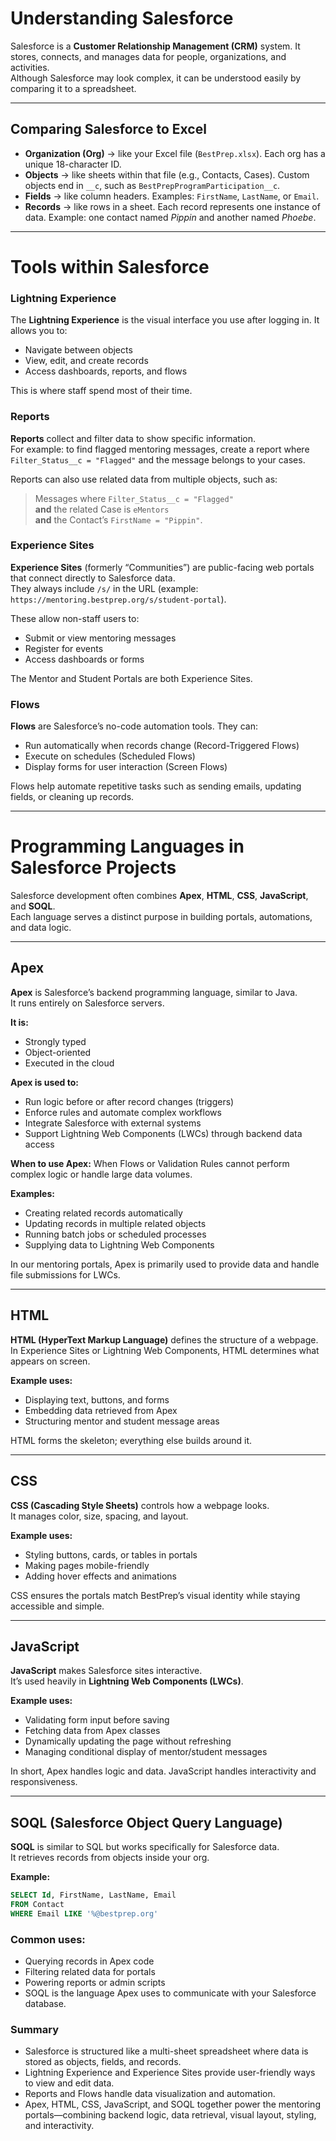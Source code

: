 # Understanding Salesforce

Salesforce is a **Customer Relationship Management (CRM)** system. It stores, connects, and manages data for people, organizations, and activities.  
Although Salesforce may look complex, it can be understood easily by comparing it to a spreadsheet.

---

## Comparing Salesforce to Excel

- **Organization (Org)** → like your Excel file (`BestPrep.xlsx`). Each org has a unique 18-character ID.  
- **Objects** → like sheets within that file (e.g., Contacts, Cases). Custom objects end in `__c`, such as `BestPrepProgramParticipation__c`.  
- **Fields** → like column headers. Examples: `FirstName`, `LastName`, or `Email`.  
- **Records** → like rows in a sheet. Each record represents one instance of data. Example: one contact named *Pippin* and another named *Phoebe*.

---

# Tools within Salesforce

### Lightning Experience
The **Lightning Experience** is the visual interface you use after logging in. It allows you to:
- Navigate between objects  
- View, edit, and create records  
- Access dashboards, reports, and flows  

This is where staff spend most of their time.

### Reports
**Reports** collect and filter data to show specific information.  
For example: to find flagged mentoring messages, create a report where  
`Filter_Status__c = "Flagged"` and the message belongs to your cases.  

Reports can also use related data from multiple objects, such as:
> Messages where `Filter_Status__c = "Flagged"`  
> **and** the related Case is `eMentors`  
> **and** the Contact’s `FirstName = "Pippin"`.

### Experience Sites
**Experience Sites** (formerly “Communities”) are public-facing web portals that connect directly to Salesforce data.  
They always include `/s/` in the URL (example:  
`https://mentoring.bestprep.org/s/student-portal`).  

These allow non-staff users to:
- Submit or view mentoring messages  
- Register for events  
- Access dashboards or forms  

The Mentor and Student Portals are both Experience Sites.

### Flows
**Flows** are Salesforce’s no-code automation tools. They can:
- Run automatically when records change (Record-Triggered Flows)  
- Execute on schedules (Scheduled Flows)  
- Display forms for user interaction (Screen Flows)

Flows help automate repetitive tasks such as sending emails, updating fields, or cleaning up records.

---

# Programming Languages in Salesforce Projects

Salesforce development often combines **Apex**, **HTML**, **CSS**, **JavaScript**, and **SOQL**.  
Each language serves a distinct purpose in building portals, automations, and data logic.

---

## Apex

**Apex** is Salesforce’s backend programming language, similar to Java.  
It runs entirely on Salesforce servers.

**It is:**
- Strongly typed  
- Object-oriented  
- Executed in the cloud  

**Apex is used to:**
- Run logic before or after record changes (triggers)  
- Enforce rules and automate complex workflows  
- Integrate Salesforce with external systems  
- Support Lightning Web Components (LWCs) through backend data access  

**When to use Apex:**
When Flows or Validation Rules cannot perform complex logic or handle large data volumes.

**Examples:**
- Creating related records automatically  
- Updating records in multiple related objects  
- Running batch jobs or scheduled processes  
- Supplying data to Lightning Web Components  

In our mentoring portals, Apex is primarily used to provide data and handle file submissions for LWCs.

---

## HTML

**HTML (HyperText Markup Language)** defines the structure of a webpage.  
In Experience Sites or Lightning Web Components, HTML determines what appears on screen.

**Example uses:**
- Displaying text, buttons, and forms  
- Embedding data retrieved from Apex  
- Structuring mentor and student message areas  

HTML forms the skeleton; everything else builds around it.

---

## CSS

**CSS (Cascading Style Sheets)** controls how a webpage looks.  
It manages color, size, spacing, and layout.

**Example uses:**
- Styling buttons, cards, or tables in portals  
- Making pages mobile-friendly  
- Adding hover effects and animations  

CSS ensures the portals match BestPrep’s visual identity while staying accessible and simple.

---

## JavaScript

**JavaScript** makes Salesforce sites interactive.  
It’s used heavily in **Lightning Web Components (LWCs)**.

**Example uses:**
- Validating form input before saving  
- Fetching data from Apex classes  
- Dynamically updating the page without refreshing  
- Managing conditional display of mentor/student messages  

In short, Apex handles logic and data. JavaScript handles interactivity and responsiveness.

---

## SOQL (Salesforce Object Query Language)

**SOQL** is similar to SQL but works specifically for Salesforce data.  
It retrieves records from objects inside your org.

**Example:**
```sql
SELECT Id, FirstName, LastName, Email 
FROM Contact 
WHERE Email LIKE '%@bestprep.org'
```

### Common uses:
- Querying records in Apex code
- Filtering related data for portals
- Powering reports or admin scripts
- SOQL is the language Apex uses to communicate with your Salesforce database.

### Summary
- Salesforce is structured like a multi-sheet spreadsheet where data is stored as objects, fields, and records.
- Lightning Experience and Experience Sites provide user-friendly ways to view and edit data.
- Reports and Flows handle data visualization and automation.
- Apex, HTML, CSS, JavaScript, and SOQL together power the mentoring portals—combining backend logic, data retrieval, visual layout, styling, and interactivity.